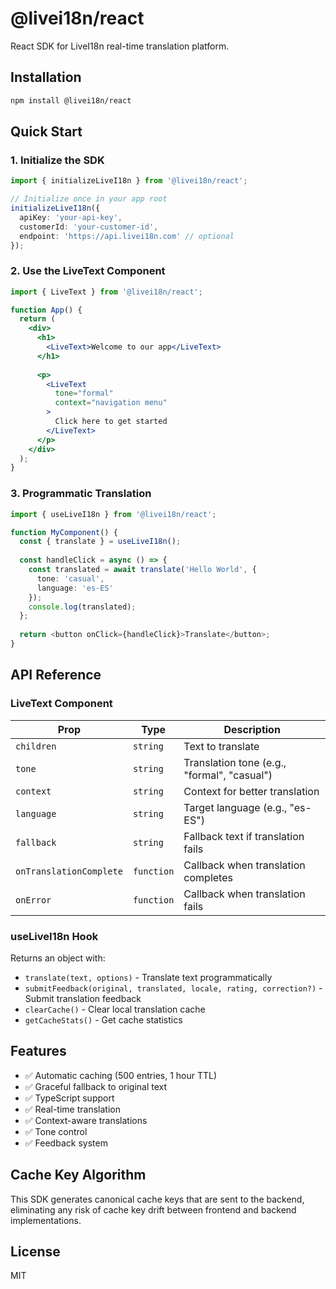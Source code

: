 # @livei18n/react

React SDK for LiveI18n real-time translation platform.

## Installation

```bash
npm install @livei18n/react
```

## Quick Start

### 1. Initialize the SDK

```typescript
import { initializeLiveI18n } from '@livei18n/react';

// Initialize once in your app root
initializeLiveI18n({
  apiKey: 'your-api-key',
  customerId: 'your-customer-id',
  endpoint: 'https://api.livei18n.com' // optional
});
```

### 2. Use the LiveText Component

```jsx
import { LiveText } from '@livei18n/react';

function App() {
  return (
    <div>
      <h1>
        <LiveText>Welcome to our app</LiveText>
      </h1>
      
      <p>
        <LiveText 
          tone="formal" 
          context="navigation menu"
        >
          Click here to get started
        </LiveText>
      </p>
    </div>
  );
}
```

### 3. Programmatic Translation

```typescript
import { useLiveI18n } from '@livei18n/react';

function MyComponent() {
  const { translate } = useLiveI18n();
  
  const handleClick = async () => {
    const translated = await translate('Hello World', {
      tone: 'casual',
      language: 'es-ES'
    });
    console.log(translated);
  };
  
  return <button onClick={handleClick}>Translate</button>;
}
```

## API Reference

### LiveText Component

| Prop | Type | Description |
|------|------|-------------|
| `children` | `string` | Text to translate |
| `tone` | `string` | Translation tone (e.g., "formal", "casual") |
| `context` | `string` | Context for better translation |
| `language` | `string` | Target language (e.g., "es-ES") |
| `fallback` | `string` | Fallback text if translation fails |
| `onTranslationComplete` | `function` | Callback when translation completes |
| `onError` | `function` | Callback when translation fails |

### useLiveI18n Hook

Returns an object with:

- `translate(text, options)` - Translate text programmatically
- `submitFeedback(original, translated, locale, rating, correction?)` - Submit translation feedback
- `clearCache()` - Clear local translation cache
- `getCacheStats()` - Get cache statistics

## Features

- ✅ Automatic caching (500 entries, 1 hour TTL)
- ✅ Graceful fallback to original text
- ✅ TypeScript support
- ✅ Real-time translation
- ✅ Context-aware translations
- ✅ Tone control
- ✅ Feedback system

## Cache Key Algorithm

This SDK generates canonical cache keys that are sent to the backend, eliminating any risk of cache key drift between frontend and backend implementations.

## License

MIT